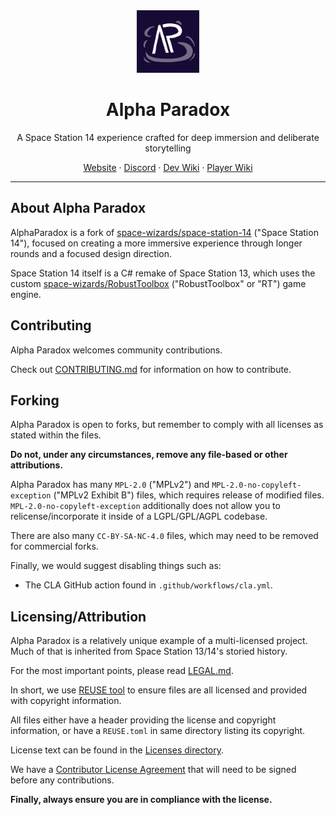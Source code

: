 <!--
    SPDX-License-Identifier: CC-BY-SA-4.0

    SPDX-FileCopyrightText: Space Kobold Games and Contributors <https://github.com/space-kobold/alpha-paradox>
-->

<div align="center">
<a href="https://github.com/space-kobolds/alpha-paradox">
    <img src=".github/logo.webp" width="100" height="100"/>
</a>

<h1 align="center">Alpha Paradox</h1>

<p align="center">A Space Station 14 experience crafted for deep immersion and deliberate storytelling</p>

<p align="center">
    <a href="https://alpha-paradox.com">Website</a>
    &middot;
    <a href="https://discord.alpha-paradox.com">Discord</a>
    &middot;
    <a href="https://devwiki.alpha-paradox.com">Dev Wiki</a>
    &middot;
    <a href="https://wiki.alpha-paradox.com">Player Wiki</a>
</p>
</div>

---

## About Alpha Paradox

AlphaParadox is a fork of [space-wizards/space-station-14](https://github.com/space-wizards/space-station-14) ("Space Station 14"), focused on creating a more immersive experience through longer rounds and a focused design direction.

Space Station 14 itself is a C# remake of Space Station 13, which uses the custom [space-wizards/RobustToolbox](https://github.com/space-wizards/RobustToolbox) ("RobustToolbox" or "RT") game engine.

## Contributing

Alpha Paradox welcomes community contributions.

Check out [CONTRIBUTING.md](./CONTRIBUTING.md) for information on how to contribute.

## Forking

Alpha Paradox is open to forks, but remember to comply with all licenses as stated within the files.

**Do not, under any circumstances, remove any file-based or other attributions.**

Alpha Paradox has many `MPL-2.0` ("MPLv2") and `MPL-2.0-no-copyleft-exception` ("MPLv2 Exhibit B") files, which requires
release of modified files. `MPL-2.0-no-copyleft-exception` additionally does not allow you to relicense/incorporate it
inside of a LGPL/GPL/AGPL codebase.

There are also many `CC-BY-SA-NC-4.0` files, which may need to be removed for commercial forks.

Finally, we would suggest disabling things such as:
- The CLA GitHub action found in `.github/workflows/cla.yml`.

## Licensing/Attribution

Alpha Paradox is a relatively unique example of a multi-licensed project. Much of that is inherited from Space Station 13/14's storied history.

For the most important points, please read [LEGAL.md](./LEGAL.md).

In short, we use [REUSE tool](https://reuse.software/) to ensure files are all licensed and provided with copyright
information.

All files either have a header providing the license and copyright information, or have a `REUSE.toml` in same directory
listing its copyright.

License text can be found in the [Licenses directory](./LICENSES).

We have a [Contributor License Agreement](./LEGAL.md) that will need to be signed before any contributions.

**Finally, always ensure you are in compliance with the license.**
